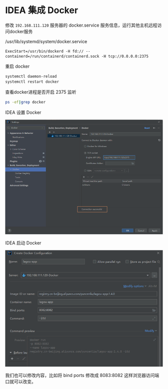 # IDEA 集成 Docker

修改 `192.168.111.120` 服务器的 docker.service 服务信息，运行其他主机远程访问docker服务

/usr/lib/systemd/system/docker.service

```
ExecStart=/usr/bin/dockerd -H fd:// --containerd=/run/containerd/containerd.sock -H tcp://0.0.0.0:2375
```

重启 docker

```sh
systemctl daemon-reload
systemctl restart docker
```

查看docker进程是否开启 2375 监听

```sh
ps -ef|grep docker
```



IDEA 设置 Docker

![image-20241220233639020](images/07-IDEA集成Docker/image-20241220233639020.png)

IDEA 启动 Docker

![image-20241220234155997](images/07-IDEA集成Docker/image-20241220234155997.png)



我们也可以修改内容，比如将 bind ports 修改成 8083:8082 这样浏览器访问端口就可以改变。